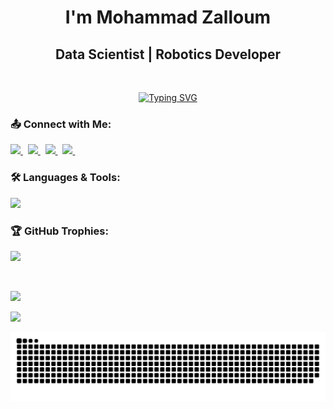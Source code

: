 <h1 align="center">I'm Mohammad Zalloum</h1>

<h2 align="center">Data Scientist | Robotics Developer</h2>
<br>

  <p align="center">
   <!--  <a href="https://www.google.com.eg/search?q=ahmed+hemeda"> ><!-- Google Me -->
<a href="https://git.io/typing-svg"><img src="https://readme-typing-svg.herokuapp.com?font=Fira+Code&size=30&pause=1000&color=48EB78&center=true&width=435&lines=Hello+%2C+there!;this+is+mohammad+zalloum;Nice+to+meet+you!" alt="Typing SVG" />
    </a>
  </p>

<h3 align="left">📤 Connect with Me:</h3>
<p align="left">
  
<a href="mailto:mohammad.zalloum098@gmail.com" target="_blank" rel="noopener noreferrer">
  <img src="https://github.com/user-attachments/assets/1a97a051-cc24-4738-a7a2-3f53365a9e93" height="35"/>
</a>&nbsp;

<a href="https://www.linkedin.com/in/mohammad-zalloum-36158323b" target="_blank" rel="noopener noreferrer">
  <img src="https://raw.githubusercontent.com/rahuldkjain/github-profile-readme-generator/master/src/images/icons/Social/linked-in-alt.svg" height="45"/>
</a>&nbsp;

<a href="https://wa.me/962790996863?text=%D9%85%D8%B1%D8%AD%D8%A8%D9%8B%D8%A7%D8%8C%20%D8%A3%D8%B1%D9%8A%D8%AF%20%D8%A7%D9%84%D8%A7%D8%B3%D8%AA%D9%81%D8%B3%D8%A7%D8%B1%20%D8%B9%D9%86..." target="_blank" rel="noopener noreferrer">
  <img src="https://marketplace.canva.com/Vmp9Y/MAEvzQVmp9Y/1/tl/canva-whatsapp-status-icon-MAEvzQVmp9Y.png" height="45"/>
</a>&nbsp;

<a href="https://discord.com/users/mohammad7393" target="_blank" rel="noopener noreferrer">
  <img src="https://cdn-icons-png.flaticon.com/512/2111/2111370.png" height="45"/>
</a>&nbsp;




<h3 align="left">🛠️ Languages & Tools:</h3>
<p align="left">
  <img src="https://go-skill-icons.vercel.app/api/icons?i=py,c,cpp,html,css,arduino,linux,pycharm"/>
</p>

<h3 align="left">🏆 GitHub Trophies:</h3>
<p align="left">
<img src="https://github-readme-stats.vercel.app/api?username=Eias02&show_icons=true&theme=radical" />
</p>
<br>

<p align="left">
  <img src="https://github-readme-stats.vercel.app/api/top-langs?username=mohammadzalloum&layout=compact&langs_count=6&theme=highcontrast" height="120"/> &nbsp;
  
<img src="https://streak-stats.demolab.com/?user=mohammadzalloum&theme=radical" height="120"/><!-- GitHub Streak -->
  </p>


  <p align="left">
    <img src="https://raw.githubusercontent.com/platane/snk/output/github-contribution-grid-snake-dark.svg"> <!-- Snake -->
  </p>
